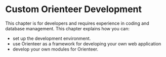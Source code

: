 # Custom Orienteer Development

This chapter is for developers and requires experience in coding and database management.
This chapter explains how you can:
* set up the development environment.
* use Orienteer as a framework for developing your own web application
* develop your own modules for Orienteer. 


